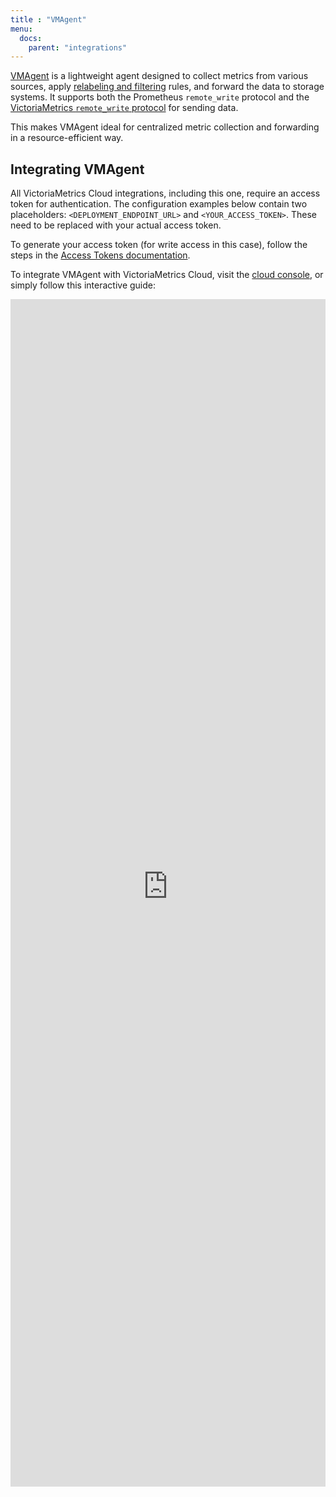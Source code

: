 ```yaml
---
title : "VMAgent"
menu:
  docs:
    parent: "integrations"
---
```


[VMAgent](https://docs.victoriametrics.com/victoriametrics/vmagent/) is a lightweight agent
designed to collect metrics from various sources, apply [relabeling and filtering](https://docs.victoriametrics.com/victoriametrics/relabeling/) rules, and
forward the data to storage systems. It supports both the Prometheus `remote_write` protocol and
the [VictoriaMetrics `remote_write` protocol](https://docs.victoriametrics.com/victoriametrics/vmagent/#victoriametrics-remote-write-protocol)
for sending data.

This makes VMAgent ideal for centralized metric collection and forwarding in a resource-efficient way.

## Integrating VMAgent

All VictoriaMetrics Cloud integrations, including this one, require an access token for
authentication. The configuration examples below contain two placeholders: `<DEPLOYMENT_ENDPOINT_URL>` and
`<YOUR_ACCESS_TOKEN>`. These need to be replaced with your actual access token.

To generate your access token (for write access in this case), follow the steps in the
[Access Tokens documentation](https://docs.victoriametrics.com/victoriametrics-cloud/deployments/access-tokens/).

To integrate VMAgent with VictoriaMetrics Cloud, visit the [cloud console](https://console.victoriametrics.cloud/integrations/vmagent),
or simply follow this interactive guide:

<iframe 
    width="100%"
    height="1900" 
    name="iframe" 
    id="integration" 
    frameborder="0"
    src="https://console.victoriametrics.cloud/public/integrations/vmagent"
    style="background: white;"
    >
</iframe>
